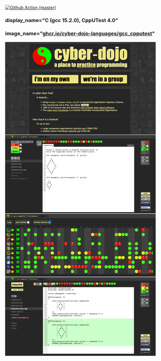 [![Github Action (master)](https://github.com/cyber-dojo-start-points/gcc-cpputest/actions/workflows/main.yml/badge.svg)](https://github.com/cyber-dojo-start-points/gcc-cpputest/actions)

### display_name="C (gcc 15.2.0), CppUTest 4.0"
### image_name="[ghcr.io/cyber-dojo-languages/gcc_cpputest](https://hub.docker.com/repository/docker/cyberdojofoundation/gcc_cpputest)"

![cyber-dojo.org home page](https://github.com/cyber-dojo/cyber-dojo/blob/master/shared/home_page_snapshot.png)

